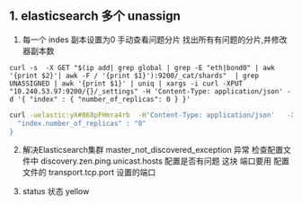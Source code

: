 ## 1. elasticsearch 多个 unassign


1. 每一个 indes 副本设置为0
手动查看问题分片
找出所有有问题的分片,并修改器副本数

```
curl -s  -X GET "$(ip add| grep global | grep -E "eth|bond0" | awk '{print $2}'| awk -F / '{print $1}'):9200/_cat/shards"  | grep UNASSIGNED | awk '{print $1}' | uniq | xargs -i curl -XPUT "10.240.53.97:9200/{}/_settings" -H 'Content-Type: application/json' -d '{ "index" : { "number_of_replicas": 0 } }'  
```


```bash
curl -uelastic:yX#868pFHmra4rb  -H'Content-Type: application/json'   -XPUT '10.240.53.97:9200/_all/_settings?preserve_existing=true' -d '{
  "index.number_of_replicas" : "0"
}
```

2. 解决Elasticsearch集群 master_not_discovered_exception 异常
检查配置文件中
discovery.zen.ping.unicast.hosts 配置是否有问题
这块 端口要用 配置文件的 transport.tcp.port 设置的端口


3. status 状态 yellow

